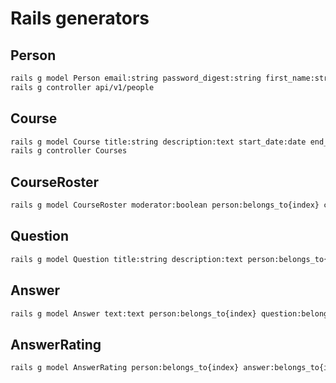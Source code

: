 # Rails generators

## Person

```bash
rails g model Person email:string password_digest:string first_name:string last_name:string summary:text
rails g controller api/v1/people
```

## Course

```bash
rails g model Course title:string description:text start_date:date end_date:date archived:boolean person:references{index}
rails g controller Courses
```

## CourseRoster

```bash
rails g model CourseRoster moderator:boolean person:belongs_to{index} course:belongs_to{index}
```

## Question

```bash
rails g model Question title:string description:text person:belongs_to{index} course:belongs_to{index} selected_answer_id:integer
```

## Answer

```bash
rails g model Answer text:text person:belongs_to{index} question:belongs_to{index}
```

## AnswerRating

```bash
rails g model AnswerRating person:belongs_to{index} answer:belongs_to{index}
```
